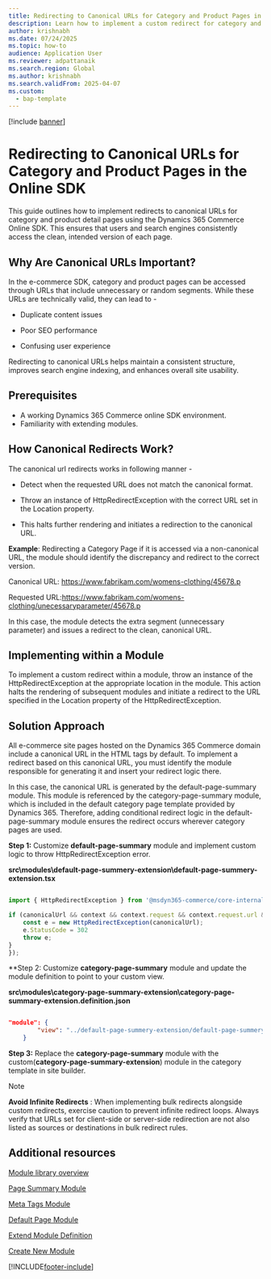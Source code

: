 ```yaml
---
title: Redirecting to Canonical URLs for Category and Product Pages in the Online SDK 
description: Learn how to implement a custom redirect for category and product pages by extending modules in the online SDK.
author: krishnabh
ms.date: 07/24/2025
ms.topic: how-to
audience: Application User
ms.reviewer: adpattanaik
ms.search.region: Global
ms.author: krishnabh
ms.search.validFrom: 2025-04-07
ms.custom: 
  - bap-template
---
```


[!include [banner](../includes/banner.md)]

# Redirecting to Canonical URLs for Category and Product Pages in the Online SDK 

This guide outlines how to implement redirects to canonical URLs for category and product detail pages using the Dynamics 365 Commerce Online SDK. This ensures that users and search engines consistently access the clean, intended version of each page.  
## Why Are Canonical URLs Important? 

In the e-commerce SDK, category and product pages can be accessed through URLs that include unnecessary or random segments. While these URLs are technically valid, they can lead to - 

- Duplicate content issues  

- Poor SEO performance  

- Confusing user experience

Redirecting to canonical URLs helps maintain a consistent structure, improves search engine indexing, and enhances overall site usability.   

## Prerequisites

- A working Dynamics 365 Commerce online SDK environment.
- Familiarity with extending modules.

## How Canonical Redirects Work? 

The canonical url redirects works in following manner -  

- Detect when the requested URL does not match the canonical format.  

- Throw an instance of HttpRedirectException with the correct URL set in the Location property.  

- This halts further rendering and initiates a redirection to the canonical URL.  


**Example**: Redirecting a Category Page if it is accessed via a non-canonical URL, the module should identify the discrepancy and redirect to the correct version.  

Canonical URL: https://www.fabrikam.com/womens-clothing/45678.p 

Requested URL:https://www.fabrikam.com/womens-clothing/unecessaryparameter/45678.p  

In this case, the module detects the extra segment (unnecessary parameter) and issues a redirect to the clean, canonical URL. 


## Implementing within a Module 

To implement a custom redirect within a module, throw an instance of the HttpRedirectException at the appropriate location in the module. This action halts the rendering of subsequent modules and initiate a redirect to the URL specified in the Location property of the HttpRedirectException. 


## Solution Approach

All e-commerce site pages hosted on the Dynamics 365 Commerce domain include a canonical URL in the HTML <meta> tags by default. To implement a redirect based on this canonical URL, you must identify the module responsible for generating it and insert your redirect logic there.

In this case, the canonical URL is generated by the default-page-summary module. This module is referenced by the category-page-summary module, which is included in the default category page template provided by Dynamics 365. Therefore, adding conditional redirect logic in the default-page-summary module ensures the redirect occurs wherever category pages are used.

**Step 1:** Customize **default-page-summary** module and implement custom logic to throw HttpRedirectException error.

**src\modules\default-page-summery-extension\default-page-summery-extension.tsx**

```typescript

import { HttpRedirectException } from '@msdyn365-commerce/core-internal';

if (canonicalUrl && context && context.request && context.request.url && canonicalUrl !== context.request.url.requestUrl.href) {
    const e = new HttpRedirectException(canonicalUrl);
    e.StatusCode = 302 
    throw e;
}
});
```

**Step 2: Customize **category-page-summary** module and update the module definition to point to your custom view. 

**src\modules\category-page-summary-extension\category-page-summary-extension.definition.json**
```json

"module": {
		"view": "../default-page-summery-extension/default-page-summery-extension"
	}

```

**Step 3:**  Replace the **category-page-summary** module with the custom(**category-page-summary-extension**) module in the category template in site builder. 





> [!NOTE]
> **Avoid Infinite Redirects** : When implementing bulk redirects alongside custom redirects, exercise caution to prevent infinite redirect loops. 
>Always verify that URLs set for client-side or server-side redirection are not also listed as sources or destinations in bulk redirect rules. 


## Additional resources

[Module library overview](../starter-kit-overview.md)

[Page Summary Module](../dev-itpro/page-summary-module.md)

[Meta Tags Module](../dev-itpro/metatags-module.md)

[Default Page Module](../dev-itpro/default-page-module.md)

[Extend Module Definition](extend-module-definition.md)

[Create New Module](create-new-module.md)


[!INCLUDE[footer-include](../../includes/footer-banner.md)]
